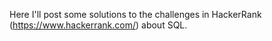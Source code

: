 Here I'll post some solutions to the challenges in HackerRank (https://www.hackerrank.com/) about SQL.
